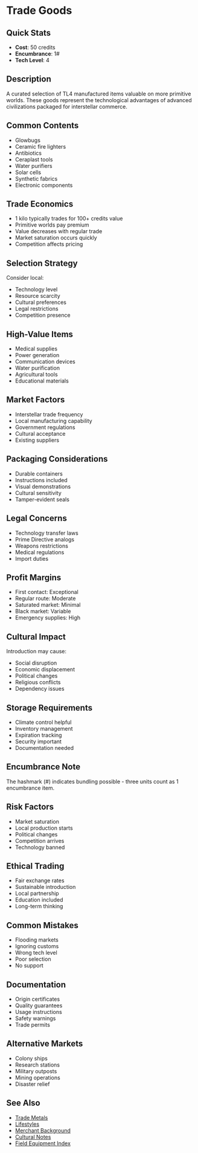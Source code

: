 # Trade Goods

## Quick Stats
- **Cost**: 50 credits
- **Encumbrance**: 1#
- **Tech Level**: 4

## Description
A curated selection of TL4 manufactured items valuable on more primitive worlds. These goods represent the technological advantages of advanced civilizations packaged for interstellar commerce.

## Common Contents
- Glowbugs
- Ceramic fire lighters  
- Antibiotics
- Ceraplast tools
- Water purifiers
- Solar cells
- Synthetic fabrics
- Electronic components

## Trade Economics
- 1 kilo typically trades for 100+ credits value
- Primitive worlds pay premium
- Value decreases with regular trade
- Market saturation occurs quickly
- Competition affects pricing

## Selection Strategy
Consider local:
- Technology level
- Resource scarcity
- Cultural preferences
- Legal restrictions
- Competition presence

## High-Value Items
- Medical supplies
- Power generation
- Communication devices
- Water purification
- Agricultural tools
- Educational materials

## Market Factors
- Interstellar trade frequency
- Local manufacturing capability
- Government regulations
- Cultural acceptance
- Existing suppliers

## Packaging Considerations
- Durable containers
- Instructions included
- Visual demonstrations
- Cultural sensitivity
- Tamper-evident seals

## Legal Concerns
- Technology transfer laws
- Prime Directive analogs
- Weapons restrictions
- Medical regulations
- Import duties

## Profit Margins
- First contact: Exceptional
- Regular route: Moderate
- Saturated market: Minimal
- Black market: Variable
- Emergency supplies: High

## Cultural Impact
Introduction may cause:
- Social disruption
- Economic displacement
- Political changes
- Religious conflicts
- Dependency issues

## Storage Requirements
- Climate control helpful
- Inventory management
- Expiration tracking
- Security important
- Documentation needed

## Encumbrance Note
The hashmark (#) indicates bundling possible - three units count as 1 encumbrance item.

## Risk Factors
- Market saturation
- Local production starts
- Political changes
- Competition arrives
- Technology banned

## Ethical Trading
- Fair exchange rates
- Sustainable introduction
- Local partnership
- Education included
- Long-term thinking

## Common Mistakes
- Flooding markets
- Ignoring customs
- Wrong tech level
- Poor selection
- No support

## Documentation
- Origin certificates
- Quality guarantees
- Usage instructions
- Safety warnings
- Trade permits

## Alternative Markets
- Colony ships
- Research stations
- Military outposts
- Mining operations
- Disaster relief

## See Also
- [Trade Metals](trade-metals.md)
- [Lifestyles](../../lifestyles.md)
- [Merchant Background](../../../character-creation/backgrounds/merchant.md)
- [Cultural Notes](../../../game-master-resources/)
- [Field Equipment Index](../field/)
